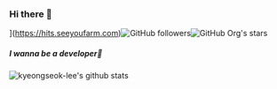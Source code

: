 ### Hi there 👋

](https://hits.seeyoufarm.com)![GitHub followers](https://img.shields.io/github/followers/kyeongseok-lee?style=social)![GitHub Org's stars](https://img.shields.io/github/stars/kyeongseok-lee?style=social)

##### I wanna be a developer👋

![kyeongseok-lee's github stats](https://github-readme-stats.vercel.app/api?username=kyeongseok-lee&theme=yeblu&show_icons=true)
